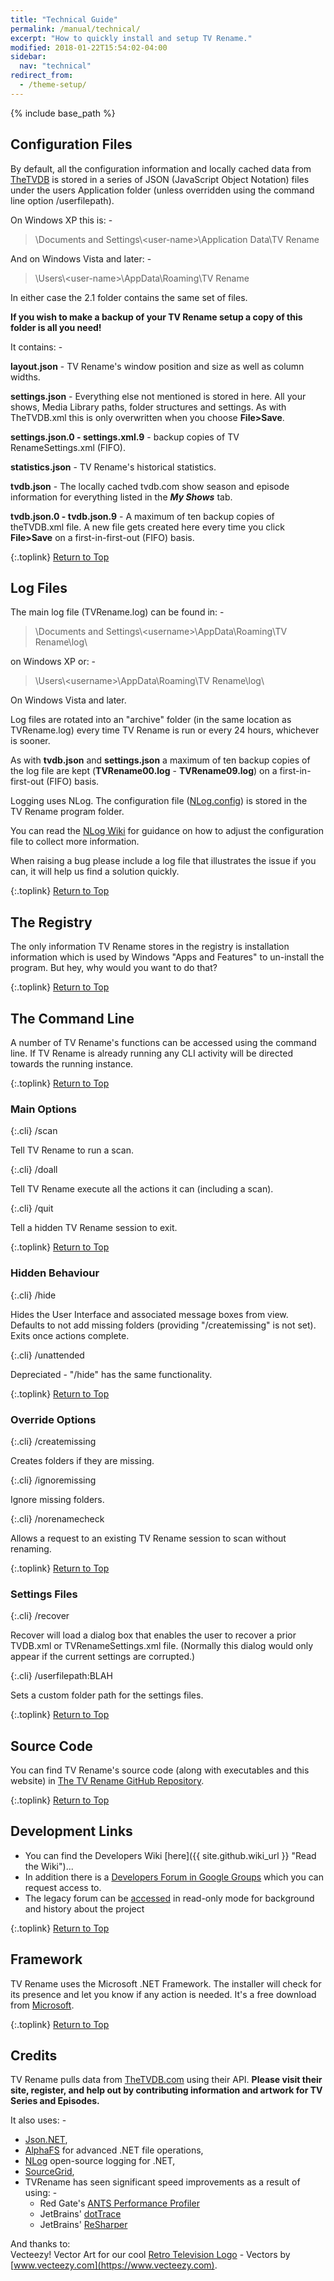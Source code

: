 ```yaml
---
title: "Technical Guide"
permalink: /manual/technical/
excerpt: "How to quickly install and setup TV Rename."
modified: 2018-01-22T15:54:02-04:00
sidebar:
  nav: "technical"
redirect_from:
  - /theme-setup/
---
```


{% include base_path %}

## Configuration Files

By default, all the configuration information and locally cached data from [TheTVDB](http://thetvdb.com "Visit TheTVDB.com") is stored in a series of JSON  (JavaScript Object Notation) files under the users Application folder (unless overridden using the command line option <span class="cli">/userfilepath</span>).

On Windows XP this is: -

> \\Documents and Settings\\\<user-name\>\\Application Data\\TV Rename

And on Windows Vista and later: -

> \\Users\\\<user-name\>\\AppData\\Roaming\\TV Rename

In either case the 2.1 folder contains the same set of files.

**If you wish to make a backup of your TV&nbsp;Rename setup a copy of this folder is all you need!**

It contains: -

**layout.json** - TV&nbsp;Rename's window position and size as well as column widths.

**settings.json** - Everything else not mentioned is stored in here. All your shows, Media Library paths, folder structures and settings. As with TheTVDB.xml this is only overwritten when you choose **File>Save**.

**settings.json.0 - settings.xml.9** - backup copies of TV RenameSettings.xml (FIFO).

**statistics.json** - TV&nbsp;Rename's historical statistics.

**tvdb.json** - The locally cached tvdb.com show season and episode information for everything listed in the _**My Shows**_ tab.

**tvdb.json.0 - tvdb.json.9** - A maximum of ten backup copies of theTVDB.xml file. A new file gets created here every time you click **File>Save** on a first-in-first-out (FIFO) basis.


{:.toplink}
[Return to Top]()

## Log Files

The main log file (TVRename.log) can be found in: -
> \\Documents and Settings\\\<username\>\\AppData\\Roaming\\TV Rename\\log\\

on Windows XP or: -

> \\Users\\\<username\>\\AppData\\Roaming\\TV Rename\\log\\

On Windows Vista and later.

Log files are rotated into an "archive" folder (in the same location as TVRename.log) every time TV&nbsp;Rename is run or every 24 hours, whichever is sooner.

As with **tvdb.json** and **settings.json** a maximum of ten backup copies of the log file are kept (**TVRename00.log** - **TVRename09.log**) on a first-in-first-out (FIFO) basis.

Logging uses NLog. The configuration file ([NLog.config](https://github.com/TV-Rename/tvrename/blob/master/TVRename%23/NLog.config "Look at NLog.config in the TV-Rename Repo")) is stored in the TV&nbsp;Rename program folder.

You can read the [NLog Wiki](https://github.com/nlog/NLog/wiki/Configuration-file "Visit the NLog Wiki") for guidance on how to adjust the configuration file to collect more information.

When raising a bug please include a log file that illustrates the issue if you can, it will help us find a solution quickly.

{:.toplink}
[Return to Top]()

## The Registry

The only information TV&nbsp;Rename stores in the registry is installation information which is used by Windows "Apps and Features" to un-install the program. But hey, why would you want to do that?

{:.toplink}
[Return to Top]()

## The Command Line

A number of TV&nbsp;Rename's functions can be accessed using the command line. If TV&nbsp;Rename is already running any CLI activity will be directed towards the running instance.

{:.toplink}
[Return to Top]()

### Main Options

{:.cli}
/scan

Tell TV&nbsp;Rename to run a scan.

{:.cli}
/doall

Tell TV&nbsp;Rename execute all the actions it can (including a scan).

{:.cli}
/quit

Tell a hidden TV&nbsp;Rename session to exit.

{:.toplink}
[Return to Top]()

### Hidden Behaviour

{:.cli}
/hide

Hides the User Interface and associated message boxes from view.<br />
Defaults to not add missing folders (providing "/createmissing" is not set).<br />
Exits once actions complete.

{:.cli}
/unattended

Depreciated - "/hide" has the same functionality.

{:.toplink}
[Return to Top]()

### Override Options

{:.cli}
/createmissing

Creates folders if they are missing.

{:.cli}
/ignoremissing

Ignore missing folders.

{:.cli}
/norenamecheck

Allows a request to an existing TV&nbsp;Rename session to scan without renaming.

{:.toplink}
[Return to Top]()

### Settings Files

{:.cli}
/recover

 Recover will load a dialog box that enables the user to recover a prior TVDB.xml or TVRenameSettings.xml file. (Normally this dialog would only appear if the current settings are corrupted.)

{:.cli}
/userfilepath:BLAH

Sets a custom folder path for the settings files.

{:.toplink}
[Return to Top]()

## Source Code

You can find TV&nbsp;Rename's source code (along with executables and this website) in [The TV&nbsp;Rename GitHub Repository](https://github.com/TV-Rename/tvrename "Visit The repository").

{:.toplink}
[Return to Top]()

## Development Links

 * You can find the Developers Wiki [here]({{ site.github.wiki_url }} "Read the Wiki")...
 * In addition there is a [Developers Forum in Google Groups](https://groups.google.com/forum/#!forum/tv-rename-development) which you can request access to. 
 * The legacy forum can be [accessed](http://old.tvrename.com/bbold/) in read-only mode for background and history about the project

{:.toplink}
[Return to Top]()

## Framework

TV Rename uses the Microsoft .NET Framework. The installer will check for its presence and let you know if any action is needed. It's a free download from [Microsoft](https://www.microsoft.com/net/download/windows "Get .NET").

{:.toplink}
[Return to Top]()

## Credits

TV Rename pulls data from [TheTVDB.com](http://thetvdb.com/ "Visit TheTVDB.com") using their API. **Please visit their site, register, and help out by contributing information and artwork for TV Series and Episodes.**

It also uses: -
* [Json.NET](https://www.newtonsoft.com/json),
* [AlphaFS](http://alphafs.alphaleonis.com/) for advanced .NET file operations,
* [NLog](http://nlog-project.org/) open-source logging for .NET,
* [SourceGrid](https://sourcegrid.codeplex.com/),
* TVRename has seen significant speed improvements as a result of using: -
  * Red Gate's [ANTS Performance Profiler](https://www.red-gate.com/products/dotnet-development/ants-performance-profiler/ "Visit ANTS Performance Profiler pages")
  * JetBrains' [dotTrace](https://www.jetbrains.com/profiler  "Visit the Jetbrains Profiler pages")
  * JetBrains' [ReSharper](https://www.jetbrains.com/resharper "Visit the Jetbrains Resharper pages")

And thanks to:<br />
Vecteezy! Vector Art for our cool [Retro Television Logo](https://www.vecteezy.com/vector-art/73089-retro-television) - Vectors by [www.vecteezy.com](https://www.vecteezy.com).
